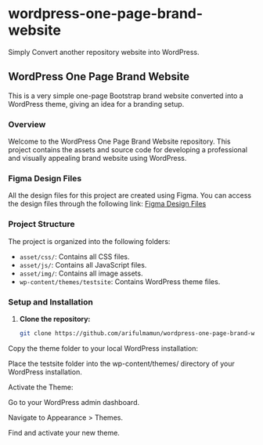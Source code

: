 # wordpress-one-page-brand-website
Simply Convert another repository website into WordPress.

## **WordPress One Page Brand Website**

This is a very simple one-page Bootstrap brand website converted into a WordPress theme, giving an idea for a branding setup.

### **Overview**
Welcome to the WordPress One Page Brand Website repository. This project contains the assets and source code for developing a professional and visually appealing brand website using WordPress.

### **Figma Design Files**
All the design files for this project are created using Figma. You can access the design files through the following link:
[Figma Design Files](https://www.figma.com/design/5Iw7pE6JexxesJcQChX77D/Ator-Brand?node-id=0-1&node-type=canvas)

### **Project Structure**
The project is organized into the following folders:
- `asset/css/`: Contains all CSS files.
- `asset/js/`: Contains all JavaScript files.
- `asset/img/`: Contains all image assets.
- `wp-content/themes/testsite`: Contains WordPress theme files.

### **Setup and Installation**
1. **Clone the repository:**
   ```bash
   git clone https://github.com/arifulmamun/wordpress-one-page-brand-website.git
   
Copy the theme folder to your local WordPress installation:

Place the testsite folder into the wp-content/themes/ directory of your WordPress installation.

Activate the Theme:

Go to your WordPress admin dashboard.

Navigate to Appearance > Themes.

Find and activate your new theme.
